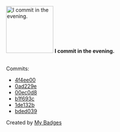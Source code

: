 <img src="https://my-badges.github.io/my-badges/evening-commits.png" alt="I commit in the evening." title="I commit in the evening." width="128">
<strong>I commit in the evening.</strong>
<br><br>

Commits:

- <a href="https://github.com/schaternik/schaternik/commit/4f4ee00ceb06eaf55ae318503965db0c9e1e8d2d">4f4ee00</a>
- <a href="https://github.com/schaternik/adventofcode/commit/0ad229e420a79b30234ff4d70181b6a6e1278a0b">0ad229e</a>
- <a href="https://github.com/schaternik/adventofcode/commit/00ec0d8bb8d49d94176d60fcb4b9d3bc70ea42ba">00ec0d8</a>
- <a href="https://github.com/schaternik/dotfiles/commit/b1f693c0f546a406bb0a6f030c56de2974da50c2">b1f693c</a>
- <a href="https://github.com/schaternik/key-value-store/commit/1de132b3ffa2334e3ca095af2b8ef80343e21852">1de132b</a>
- <a href="https://github.com/schaternik/key-value-store/commit/bded039779a6ca3d7227bda661abe182d90c150e">bded039</a>


Created by <a href="https://github.com/my-badges/my-badges">My Badges</a>